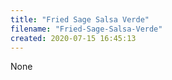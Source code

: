 ```yaml
---
title: "Fried Sage Salsa Verde"
filename: "Fried-Sage-Salsa-Verde"
created: 2020-07-15 16:45:13
---
```

None

